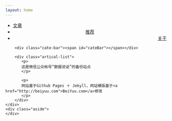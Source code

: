 ```yaml
---
layout: home
---
```


<div class="index-content about">
    <div class="section">
        <ul class="artical-cate">
            <li><a href="/"><span>文章</span></a></li>
            <li style="text-align:center"><a href="/recommend"><span>推荐</span></a></li>
            <li class="on" style="text-align:right"><a href="/about"><span>关于</span></a></li>
        </ul>

        <div class="cate-bar"><span id="cateBar"></span></div>

        <div class="artical-list">
           <p>
           这是微信公众帐号“数据说话”的备份站点
           </p>  

           <p>
           网站基于Github Pages ＋ Jekyll，网站模版基于<a href="http://beiyuu.com">BeiYuu.com</a>修改
           </p>
        </div>
    </div>
    <div class="aside">
    </div>
</div>
